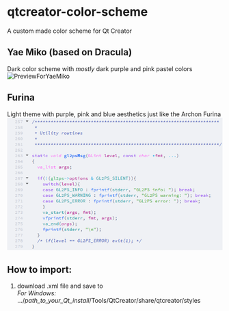 # qtcreator-color-scheme
A custom made color scheme for Qt Creator

## Yae Miko (based on Dracula)
Dark color scheme with *mostly* dark purple and pink pastel colors
![PreviewForYaeMiko](Yae_Miko_Preview.png)

## Furina
Light theme with purple, pink and blue aesthetics just like the Archon Furina
![PreviewForFurina](Furina_Preview.png)

## How to import:
1. download .xml file and save to \
*For Windows:* .../*path_to_your_Qt_install*/Tools/QtCreator/share/qtcreator/styles
